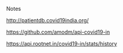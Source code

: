 Notes

http://patientdb.covid19india.org/

https://github.com/amodm/api-covid19-in

https://api.rootnet.in/covid19-in/stats/history


